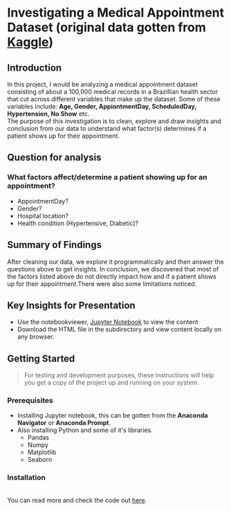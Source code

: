 # Investigating a Medical Appointment Dataset (original data gotten from [Kaggle](https://www.kaggle.com/datasets/joniarroba/noshowappointments))
## Introduction
In this project, I would be analyzing a medical appointment dataset consisting of about a 100,000 medical records in a Brazillian health sector that cut across different variables that make up the dataset. Some of these variables include: **Age, Gender, AppiontmentDay, ScheduledDay, Hypertension, No Show** etc. 
</br>The purpose of this investigation is to clean, explore and draw insights and conclusion from our data to understand what factor(s) determines if a patient shows up for their appointment.
## Question for analysis
### What factors affect/determine a patient showing up for an appointment?
- AppointmentDay?
- Gender?
- Hospital location?
- Health condition (Hypertensive, Diabetic)?
## Summary of Findings
After cleaning our data, we explore it programmatically and then answer the questions above to get insights. In conclusion, we discovered that most of the factors listed above do not directly impact how and if a patient shows up for their appointment.There were also some limitations noticed.
## Key Insights for Presentation
- Use the notebookviewer, [Jupyter Notebook](https://jupyter.org/) to view the content
- Download the HTML file in the subdirectory and view content locally on any browser.
## Getting Started
> For testing and development purposes, these instructions will help you get a copy of the project up and running on your system.
### Prerequisites
- Installing Jupyter notebook, this can be gotten from the **Anaconda Navigator** or **Anaconda Prompt**.
- Also installing Python and some of it's libraries.
  - Pandas
  - Numpy
  - Matplotlib
  - Seaborn
 ### Installation
 
</br>You can read more and check the code out [here](https://github.com/BrownEyes01/Udacity/commit/3768249d7e2e78b543a5fa7067b7e7cc03816763).
